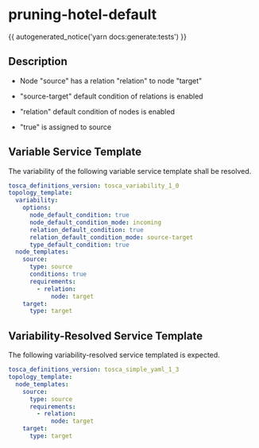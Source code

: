 # pruning-hotel-default

{{ autogenerated_notice('yarn docs:generate:tests') }}

## Description

- Node "source" has a relation "relation" to node "target"
- "source-target" default condition of relations is enabled
- "relation" default condition of nodes is enabled

- "true" is assigned to source


## Variable Service Template

The variability of the following variable service template shall be resolved.

```yaml linenums="1"
tosca_definitions_version: tosca_variability_1_0
topology_template:
  variability:
    options:
      node_default_condition: true
      node_default_condition_mode: incoming
      relation_default_condition: true
      relation_default_condition_mode: source-target
      type_default_condition: true
  node_templates:
    source:
      type: source
      conditions: true
      requirements:
        - relation:
            node: target
    target:
      type: target
```



## Variability-Resolved Service Template

The following variability-resolved service templated is expected.

```yaml linenums="1"
tosca_definitions_version: tosca_simple_yaml_1_3
topology_template:
  node_templates:
    source:
      type: source
      requirements:
        - relation:
            node: target
    target:
      type: target
```

